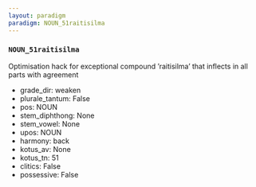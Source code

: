 ```yaml
---
layout: paradigm
paradigm: NOUN_51raitisilma
---
```

### ` NOUN_51raitisilma `

Optimisation hack for exceptional compound ’raitisilma’ that inflects in all parts with agreement
* grade_dir: weaken
* plurale_tantum: False
* pos: NOUN
* stem_diphthong: None
* stem_vowel: None
* upos: NOUN
* harmony: back
* kotus_av: None
* kotus_tn: 51
* clitics: False
* possessive: False

